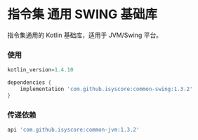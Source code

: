 # 指令集 通用 SWING 基础库

指令集通用的 Kotlin 基础库，适用于 JVM/Swing 平台。

### 使用

```groovy
kotlin_version=1.4.10

dependencies {
    implementation 'com.github.isyscore:common-swing:1.3.2'
}
```

### 传递依赖

```groovy
api 'com.github.isyscore:common-jvm:1.3.2'
```

